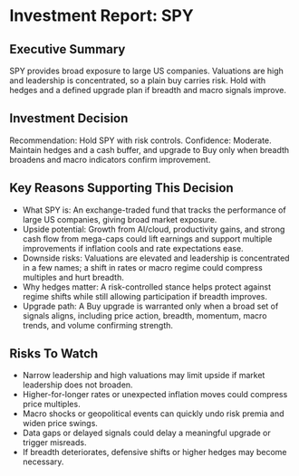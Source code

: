 # Investment Report: SPY
## Executive Summary
SPY provides broad exposure to large US companies. Valuations are high and leadership is concentrated, so a plain buy carries risk. Hold with hedges and a defined upgrade plan if breadth and macro signals improve.

## Investment Decision
Recommendation: Hold SPY with risk controls. Confidence: Moderate. Maintain hedges and a cash buffer, and upgrade to Buy only when breadth broadens and macro indicators confirm improvement.

## Key Reasons Supporting This Decision
- What SPY is: An exchange-traded fund that tracks the performance of large US companies, giving broad market exposure.
- Upside potential: Growth from AI/cloud, productivity gains, and strong cash flow from mega-caps could lift earnings and support multiple improvements if inflation cools and rate expectations ease.
- Downside risks: Valuations are elevated and leadership is concentrated in a few names; a shift in rates or macro regime could compress multiples and hurt breadth.
- Why hedges matter: A risk-controlled stance helps protect against regime shifts while still allowing participation if breadth improves.
- Upgrade path: A Buy upgrade is warranted only when a broad set of signals aligns, including price action, breadth, momentum, macro trends, and volume confirming strength.

## Risks To Watch
- Narrow leadership and high valuations may limit upside if market leadership does not broaden.
- Higher-for-longer rates or unexpected inflation moves could compress price multiples.
- Macro shocks or geopolitical events can quickly undo risk premia and widen price swings.
- Data gaps or delayed signals could delay a meaningful upgrade or trigger misreads.
- If breadth deteriorates, defensive shifts or higher hedges may become necessary.
